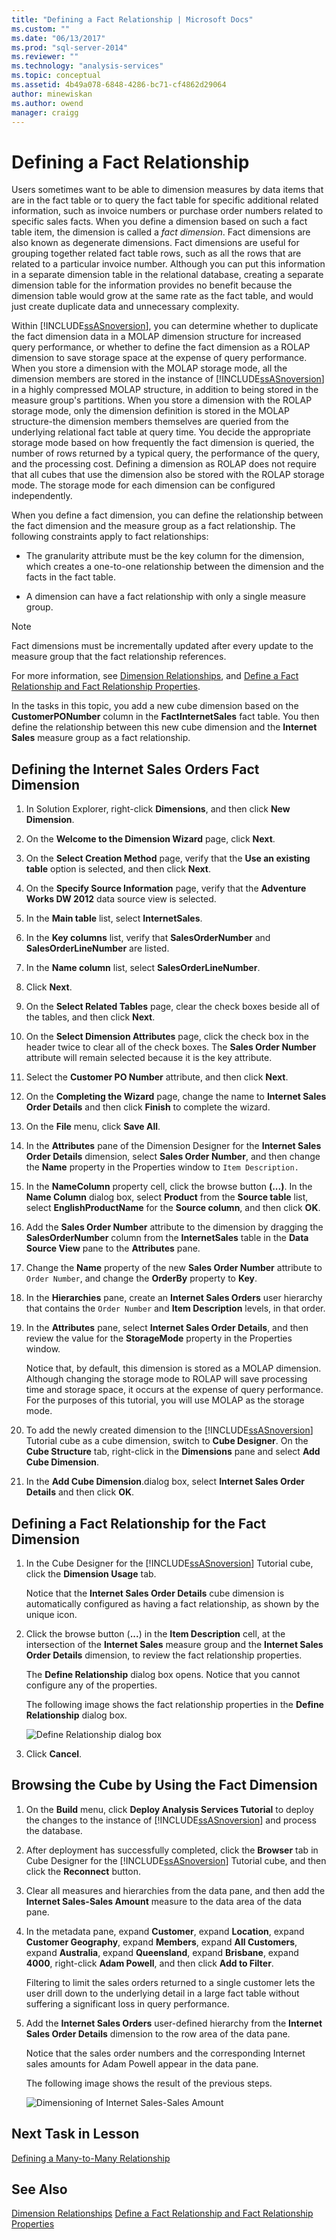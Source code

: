 ```yaml
---
title: "Defining a Fact Relationship | Microsoft Docs"
ms.custom: ""
ms.date: "06/13/2017"
ms.prod: "sql-server-2014"
ms.reviewer: ""
ms.technology: "analysis-services"
ms.topic: conceptual
ms.assetid: 4b49a078-6848-4286-bc71-cf4862d29064
author: minewiskan
ms.author: owend
manager: craigg
---
```

# Defining a Fact Relationship
  Users sometimes want to be able to dimension measures by data items that are in the fact table or to query the fact table for specific additional related information, such as invoice numbers or purchase order numbers related to specific sales facts. When you define a dimension based on such a fact table item, the dimension is called a *fact dimension*. Fact dimensions are also known as degenerate dimensions. Fact dimensions are useful for grouping together related fact table rows, such as all the rows that are related to a particular invoice number. Although you can put this information in a separate dimension table in the relational database, creating a separate dimension table for the information provides no benefit because the dimension table would grow at the same rate as the fact table, and would just create duplicate data and unnecessary complexity.

 Within [!INCLUDE[ssASnoversion](../includes/ssasnoversion-md.md)], you can determine whether to duplicate the fact dimension data in a MOLAP dimension structure for increased query performance, or whether to define the fact dimension as a ROLAP dimension to save storage space at the expense of query performance. When you store a dimension with the MOLAP storage mode, all the dimension members are stored in the instance of [!INCLUDE[ssASnoversion](../includes/ssasnoversion-md.md)] in a highly compressed MOLAP structure, in addition to being stored in the measure group's partitions. When you store a dimension with the ROLAP storage mode, only the dimension definition is stored in the MOLAP structure-the dimension members themselves are queried from the underlying relational fact table at query time. You decide the appropriate storage mode based on how frequently the fact dimension is queried, the number of rows returned by a typical query, the performance of the query, and the processing cost. Defining a dimension as ROLAP does not require that all cubes that use the dimension also be stored with the ROLAP storage mode. The storage mode for each dimension can be configured independently.

 When you define a fact dimension, you can define the relationship between the fact dimension and the measure group as a fact relationship. The following constraints apply to fact relationships:

-   The granularity attribute must be the key column for the dimension, which creates a one-to-one relationship between the dimension and the facts in the fact table.

-   A dimension can have a fact relationship with only a single measure group.

> [!NOTE]
>  Fact dimensions must be incrementally updated after every update to the measure group that the fact relationship references.

 For more information, see [Dimension Relationships](multidimensional-models-olap-logical-cube-objects/dimension-relationships.md), and [Define a Fact Relationship and Fact Relationship Properties](multidimensional-models/define-a-fact-relationship-and-fact-relationship-properties.md).

 In the tasks in this topic, you add a new cube dimension based on the **CustomerPONumber** column in the **FactInternetSales** fact table. You then define the relationship between this new cube dimension and the **Internet Sales** measure group as a fact relationship.

## Defining the Internet Sales Orders Fact Dimension

1.  In Solution Explorer, right-click **Dimensions**, and then click **New Dimension**.

2.  On the **Welcome to the Dimension Wizard** page, click **Next**.

3.  On the **Select Creation Method** page, verify that the **Use an existing table** option is selected, and then click **Next**.

4.  On the **Specify Source Information** page, verify that the **Adventure Works DW 2012** data source view is selected.

5.  In the **Main table** list, select **InternetSales**.

6.  In the **Key columns** list, verify that **SalesOrderNumber** and **SalesOrderLineNumber** are listed.

7.  In the **Name column** list, select **SalesOrderLineNumber**.

8.  Click **Next**.

9. On the **Select Related Tables** page, clear the check boxes beside all of the tables, and then click **Next**.

10. On the **Select Dimension Attributes** page, click the check box in the header twice to clear all of the check boxes. The **Sales Order Number** attribute will remain selected because it is the key attribute.

11. Select the **Customer PO Number** attribute, and then click **Next**.

12. On the **Completing the Wizard** page, change the name to **Internet Sales Order Details** and then click **Finish** to complete the wizard.

13. On the **File** menu, click **Save All**.

14. In the **Attributes** pane of the Dimension Designer for the **Internet Sales Order Details** dimension, select **Sales Order Number**, and then change the **Name** property in the Properties window to `Item Description.`

15. In the **NameColumn** property cell, click the browse button **(...)**. In the **Name Column** dialog box, select **Product** from the **Source table** list, select **EnglishProductName** for the **Source column**, and then click **OK**.

16. Add the **Sales Order Number** attribute to the dimension by dragging the **SalesOrderNumber** column from the **InternetSales** table in the **Data Source View** pane to the **Attributes** pane.

17. Change the **Name** property of the new **Sales Order Number** attribute to `Order Number`, and change the **OrderBy** property to **Key**.

18. In the **Hierarchies** pane, create an **Internet Sales Orders** user hierarchy that contains the `Order Number` and **Item Description** levels, in that order.

19. In the **Attributes** pane, select **Internet Sales Order Details**, and then review the value for the **StorageMode** property in the Properties window.

     Notice that, by default, this dimension is stored as a MOLAP dimension. Although changing the storage mode to ROLAP will save processing time and storage space, it occurs at the expense of query performance. For the purposes of this tutorial, you will use MOLAP as the storage mode.

20. To add the newly created dimension to the [!INCLUDE[ssASnoversion](../includes/ssasnoversion-md.md)] Tutorial cube as a cube dimension, switch to **Cube Designer**. On the **Cube Structure** tab, right-click in the **Dimensions** pane and select **Add Cube Dimension**.

21. In the **Add Cube Dimension**.dialog box, select **Internet Sales Order Details** and then click **OK**.

## Defining a Fact Relationship for the Fact Dimension

1.  In the Cube Designer for the [!INCLUDE[ssASnoversion](../includes/ssasnoversion-md.md)] Tutorial cube, click the **Dimension Usage** tab.

     Notice that the **Internet Sales Order Details** cube dimension is automatically configured as having a fact relationship, as shown by the unique icon.

2.  Click the browse button (**...**) in the **Item Description** cell, at the intersection of the **Internet Sales** measure group and the **Internet Sales Order Details** dimension, to review the fact relationship properties.

     The **Define Relationship** dialog box opens. Notice that you cannot configure any of the properties.

     The following image shows the fact relationship properties in the **Define Relationship** dialog box.

     ![Define Relationship dialog box](../../2014/tutorials/media/l5-factrelationship-2.gif "Define Relationship dialog box")

3.  Click **Cancel**.

## Browsing the Cube by Using the Fact Dimension

1.  On the **Build** menu, click **Deploy Analysis Services Tutorial** to deploy the changes to the instance of [!INCLUDE[ssASnoversion](../includes/ssasnoversion-md.md)] and process the database.

2.  After deployment has successfully completed, click the **Browser** tab in Cube Designer for the [!INCLUDE[ssASnoversion](../includes/ssasnoversion-md.md)] Tutorial cube, and then click the **Reconnect** button.

3.  Clear all measures and hierarchies from the data pane, and then add the **Internet Sales-Sales Amount** measure to the data area of the data pane.

4.  In the metadata pane, expand **Customer**, expand **Location**, expand **Customer Geography**, expand **Members**, expand **All Customers**, expand **Australia**, expand **Queensland**, expand **Brisbane**, expand **4000**, right-click **Adam Powell**, and then click **Add to Filter**.

     Filtering to limit the sales orders returned to a single customer lets the user drill down to the underlying detail in a large fact table without suffering a significant loss in query performance.

5.  Add the **Internet Sales Orders** user-defined hierarchy from the **Internet Sales Order Details** dimension to the row area of the data pane.

     Notice that the sales order numbers and the corresponding Internet sales amounts for Adam Powell appear in the data pane.

     The following image shows the result of the previous steps.

     ![Dimensioning of Internet Sales-Sales Amount](../../2014/tutorials/media/l5-factrelationship-3.gif "Dimensioning of Internet Sales-Sales Amount")

## Next Task in Lesson
 [Defining a Many-to-Many Relationship](lesson-5-3-defining-a-many-to-many-relationship.md)

## See Also
 [Dimension Relationships](multidimensional-models-olap-logical-cube-objects/dimension-relationships.md) 
 [Define a Fact Relationship and Fact Relationship Properties](multidimensional-models/define-a-fact-relationship-and-fact-relationship-properties.md)



